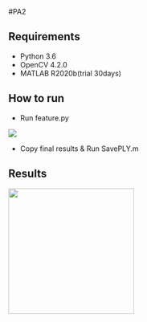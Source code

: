 #PA2

## Requirements
- Python 3.6
- OpenCV 4.2.0
- MATLAB R2020b(trial 30days)


## How to run
- Run feature.py
<img src="https://user-images.githubusercontent.com/65876643/101270253-a795f700-37ba-11eb-838e-b5e358b72859.png" />

- Copy final results & Run SavePLY.m


## Results

<p float="left">
  <img src="https://github.com/arnab39/cycleGAN-PyTorch/blob/master/images/horse_real.png" width="250" />
</p>

